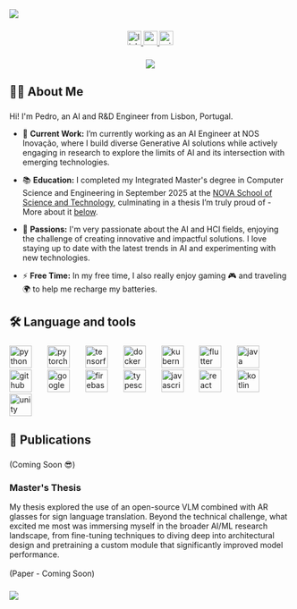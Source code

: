 <div>
  <img style="100%" src="https://capsule-render.vercel.app/api?type=waving&height=70&section=header&reversal=true&text=Welcome%20%F0%9F%91%8B&fontSize=26&fontColor=FFFFFF&fontAlign=50&fontAlignY=84&stroke=-&strokeWidth=0&animation=fadeIn&descSize=20&descAlign=50&descAlignY=50&textBg=false&color=gradient"  />
</div>

###

<div align="center">
  <a href="https://www.linkedin.com/in/pedroarruda07/" target="_blank">
    <img src="https://img.shields.io/static/v1?message=LinkedIn&logo=linkedin&label=&color=0077B5&logoColor=white&labelColor=&style=for-the-badge" height="25" alt="linkedin logo"  />
  </a>
  <a href="pedroarruda2002@gmail.com" target="_blank">
    <img src="https://img.shields.io/static/v1?message=Gmail&logo=gmail&label=&color=D14836&logoColor=white&labelColor=&style=for-the-badge" height="25" alt="gmail logo"  />
  </a>
  <a href="pedro.arruda@hotmail.com" target="_blank">
    <img src="https://img.shields.io/static/v1?message=Outlook&logo=microsoft-outlook&label=&color=0078D4&logoColor=white&labelColor=&style=for-the-badge" height="25" alt="microsoft-outlook logo"  />
  </a>
</div>

###

<div align="center">
  <img src="https://visitor-badge.laobi.icu/badge?page_id=pedroarruda07.pedroarruda07&left_color=brown&right_color=coral&left_text=Visitors"  />
</div>

###

<h2 align="left">👩‍💻  About Me</h2>

###

<p align="left">Hi! I'm Pedro, an AI and R&D Engineer from Lisbon, Portugal. <br>

- 🔭 <b>Current Work:</b> I’m currently working as an AI Engineer at NOS Inovação, where I build diverse Generative AI solutions while actively engaging in research to explore the limits of AI and its intersection with emerging technologies.<br>

- 📚 <b>Education:</b> I completed my Integrated Master's degree in Computer Science and Engineering in September 2025 at the <a href="https://www.fct.unl.pt/en">NOVA School of Science and Technology</a>, culminating in a thesis I’m truly proud of - More about it <a href="#masters-thesis">below</a>.<br>

- 🧠 <b>Passions:</b> I'm very passionate about the AI and HCI fields, enjoying the challenge of creating innovative and impactful solutions. I love staying up to date with the latest trends in AI and experimenting with new technologies.<br>

- ⚡ <b>Free Time:</b> In my free time, I also really enjoy gaming 🎮 and traveling 🌍 to help me recharge my batteries.

</p>

###

<h2 align="left">🛠 Language and tools</h2>

###

<div align="left">
  <img src="https://skillicons.dev/icons?i=py" height="40" alt="python logo"  />
  <img width="20" />
  <img src="https://skillicons.dev/icons?i=pytorch" height="40" alt="pytorch logo"  />
  <img width="20" />
  <img src="https://skillicons.dev/icons?i=tensorflow" height="40" alt="tensorflow logo"  />
  <img width="20" />
  <img src="https://skillicons.dev/icons?i=docker" height="40" alt="docker logo"  />
  <img width="20" />
  <img src="https://skillicons.dev/icons?i=kubernetes" height="40" alt="kubernetes logo"  />
  <img width="20" />
  <img src="https://skillicons.dev/icons?i=flutter" height="40" alt="flutter logo"  />
  <img width="20" />
  <img src="https://skillicons.dev/icons?i=java" height="40" alt="java logo"  />
  <img width="20" />
  <img src="https://skillicons.dev/icons?i=github" height="40" alt="github logo"  />
  <img width="20" />
  <img src="https://skillicons.dev/icons?i=gcp" height="40" alt="googlecloud logo"  />
  <img width="20" />
  <img src="https://skillicons.dev/icons?i=firebase" height="40" alt="firebase logo"  />
  <img width="20" />
  <img src="https://skillicons.dev/icons?i=ts" height="40" alt="typescript logo"  />
  <img width="20" />
  <img src="https://skillicons.dev/icons?i=js" height="40" alt="javascript logo"  />
  <img width="20" />
  <img src="https://skillicons.dev/icons?i=react" height="40" alt="react logo"  />
  <img width="20" />
  <img src="https://skillicons.dev/icons?i=kotlin" height="40" alt="kotlin logo"  />
  <img width="20" />
  <img src="https://skillicons.dev/icons?i=unity" height="40" alt="unity logo"  />
</div>

###

<h2 align="left">📝 Publications</h2>
 
###

<p align="left">(Coming Soon 😎) </p>

### Master's Thesis 

<p align="left"> My thesis explored the use of an open-source VLM combined with AR glasses for sign language translation. Beyond the technical challenge, what excited me most was immersing myself in the broader AI/ML research landscape, from fine-tuning techniques to diving deep into architectural design and pretraining a custom module that significantly improved model performance.<br><br>
(Paper - Coming Soon) </p>

###

<div>
  <img style="100%" src="https://capsule-render.vercel.app/api?type=waving&height=80&section=footer&reversal=true&fontSize=30&fontColor=FFFFFF&fontAlign=50&fontAlignY=70&stroke=-&strokeWidth=0&animation=fadeIn&descSize=20&descAlign=50&descAlignY=50&textBg=false&color=gradient"  />
</div>

###
